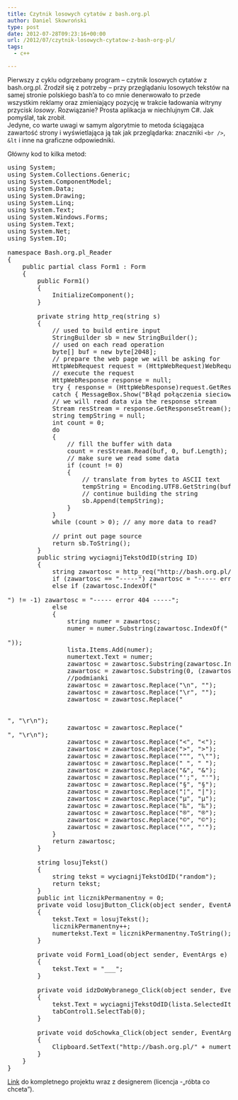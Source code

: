 ```yaml
---
title: Czytnik losowych cytatów z bash.org.pl
author: Daniel Skowroński
type: post
date: 2012-07-28T09:23:16+00:00
url: /2012/07/czytnik-losowych-cytatow-z-bash-org-pl/
tags:
  - c++

---
```

Pierwszy z cyklu odgrzebany program &#8211; czytnik losowych cytatów z bash.org.pl. Zrodził się z potrzeby &#8211; przy przeglądaniu losowych tekstów na samej stronie polskiego bash&#8217;a to co mnie denerwowało to przede wszystkim reklamy oraz zmieniający pozycję w trakcie ładowania witryny przycisk _losowy_. Rozwiązanie? Prosta aplikacja w niechlujnym C#. Jak pomyślał, tak zrobił.  
Jedyne, co warte uwagi w samym algorytmie to metoda ściągająca zawartość strony i wyświetlająca ją tak jak przeglądarka: znaczniki `<br />`, `&lt` i inne na graficzne odpowiedniki.

Główny kod to kilka metod:

<pre class="EnlighterJSRAW csharp">using System;
using System.Collections.Generic;
using System.ComponentModel;
using System.Data;
using System.Drawing;
using System.Linq;
using System.Text;
using System.Windows.Forms;
using System.Text;
using System.Net;
using System.IO;

namespace Bash.org.pl_Reader
{
    public partial class Form1 : Form
    {
        public Form1()
        {
            InitializeComponent();
        }

        private string http_req(string s)
        {
            // used to build entire input
            StringBuilder sb = new StringBuilder();
            // used on each read operation
            byte[] buf = new byte[2048];
            // prepare the web page we will be asking for
            HttpWebRequest request = (HttpWebRequest)WebRequest.Create(@s);
            // execute the request
            HttpWebResponse response = null;
            try { response = (HttpWebResponse)request.GetResponse(); }
            catch { MessageBox.Show("Błąd połączenia sieciowego!!!"); return "-----"; }
            // we will read data via the response stream
            Stream resStream = response.GetResponseStream();
            string tempString = null;
            int count = 0;
            do
            {
                // fill the buffer with data
                count = resStream.Read(buf, 0, buf.Length);
                // make sure we read some data
                if (count != 0)
                {
                    // translate from bytes to ASCII text
                    tempString = Encoding.UTF8.GetString(buf, 0, count);
                    // continue building the string
                    sb.Append(tempString);
                }
            }
            while (count > 0); // any more data to read?

            // print out page source
            return sb.ToString();
        }
        public string wyciagnijTekstOdID(string ID)
        {
            string zawartosc = http_req("http://bash.org.pl/" + ID + "");
            if (zawartosc == "-----") zawartosc = "----- error !!! -----";
            else if (zawartosc.IndexOf("

<title>
  Nie znaleziono
</title>") != -1) zawartosc = "----- error 404 -----";
            else
            {
                string numer = zawartosc;
                numer = numer.Substring(zawartosc.IndexOf("

<title>
  bash.org.pl: cytat "));
                  numer = numer.Substring(27);
                  numer=numer.Substring(0, numer.IndexOf("
</title>"));
                lista.Items.Add(numer);
                numertext.Text = numer;         
                zawartosc = zawartosc.Substring(zawartosc.IndexOf("&lt;div class=\"quote post-content post-body\">") + 45);
                zawartosc = zawartosc.Substring(0, (zawartosc.IndexOf("&lt;/div>")));
                //podmianki
                zawartosc = zawartosc.Replace("\n", "");
                zawartosc = zawartosc.Replace("\r", "");
                zawartosc = zawartosc.Replace("

<br />", "\r\n");
                zawartosc = zawartosc.Replace("<br />", "\r\n");
                zawartosc = zawartosc.Replace("&lt;", "&lt;");
                zawartosc = zawartosc.Replace("&gt;", ">");
                zawartosc = zawartosc.Replace(""", "\"");
                zawartosc = zawartosc.Replace("&nbsp;", " ");
                zawartosc = zawartosc.Replace("&", "&");
                zawartosc = zawartosc.Replace("';", "'");
                zawartosc = zawartosc.Replace("&sect;", "§");
                zawartosc = zawartosc.Replace("&brvbar;", "|");
                zawartosc = zawartosc.Replace("&micro;", "µ");
                zawartosc = zawartosc.Replace("&permil;", "‰");
                zawartosc = zawartosc.Replace("&reg;", "®");
                zawartosc = zawartosc.Replace("&copy;", "©");
                zawartosc = zawartosc.Replace("&#39;", "'");
            } 
            return zawartosc;
        }

        string losujTekst()
        {
            string tekst = wyciagnijTekstOdID("random");
            return tekst;
        }
        public int licznikPermanentny = 0;
        private void losujButton_Click(object sender, EventArgs e)
        {
            tekst.Text = losujTekst();
            licznikPermanentny++;
            numertekst.Text = licznikPermanentny.ToString();
        }

        private void Form1_Load(object sender, EventArgs e)
        {
            tekst.Text = "___"; 
        }

        private void idzDoWybranego_Click(object sender, EventArgs e)
        {
            tekst.Text = wyciagnijTekstOdID(lista.SelectedItem.ToString());
            tabControl1.SelectTab(0);
        }

        private void doSchowka_Click(object sender, EventArgs e)
        {
            Clipboard.SetText("http://bash.org.pl/" + numertext.Text);
        }
    }
}
</pre>

[Link][1] do kompletnego projektu wraz z designerem (licencja -&#8222;róbta co chceta&#8221;).

 [1]: http://blog.dsinf.net/wp-content/uploads/2012/07/bashorg_reader.7z